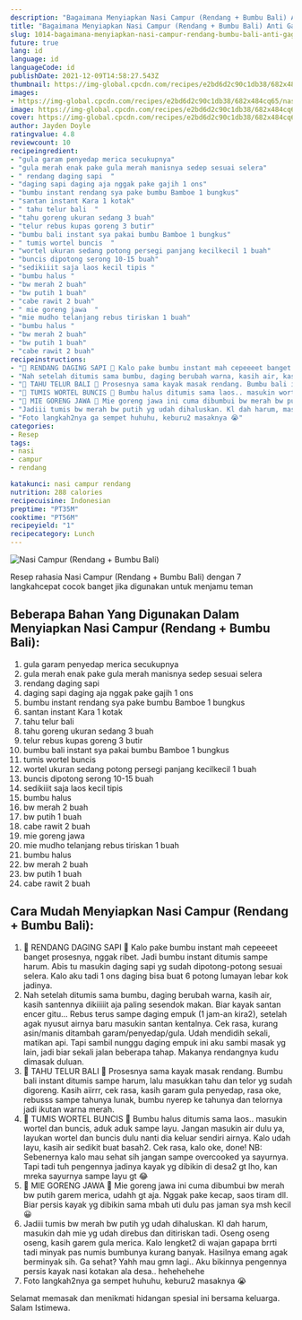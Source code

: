 ```yaml
---
description: "Bagaimana Menyiapkan Nasi Campur (Rendang + Bumbu Bali) Anti Gagal"
title: "Bagaimana Menyiapkan Nasi Campur (Rendang + Bumbu Bali) Anti Gagal"
slug: 1014-bagaimana-menyiapkan-nasi-campur-rendang-bumbu-bali-anti-gagal
future: true
lang: id
language: id
languageCode: id
publishDate: 2021-12-09T14:58:27.543Z 
thumbnail: https://img-global.cpcdn.com/recipes/e2bd6d2c90c1db38/682x484cq65/nasi-campur-rendang-bumbu-bali-foto-resep-utama.png
images:
- https://img-global.cpcdn.com/recipes/e2bd6d2c90c1db38/682x484cq65/nasi-campur-rendang-bumbu-bali-foto-resep-utama.png
image: https://img-global.cpcdn.com/recipes/e2bd6d2c90c1db38/682x484cq65/nasi-campur-rendang-bumbu-bali-foto-resep-utama.png
cover: https://img-global.cpcdn.com/recipes/e2bd6d2c90c1db38/682x484cq65/nasi-campur-rendang-bumbu-bali-foto-resep-utama.png
author: Jayden Doyle
ratingvalue: 4.8
reviewcount: 10
recipeingredient:
- "gula garam penyedap merica secukupnya"
- "gula merah enak pake gula merah manisnya sedep sesuai selera"
- " rendang daging sapi  "
- "daging sapi daging aja nggak pake gajih 1 ons"
- "bumbu instant rendang sya pake bumbu Bamboe 1 bungkus"
- "santan instant Kara 1 kotak"
- " tahu telur bali  "
- "tahu goreng ukuran sedang 3 buah"
- "telur rebus kupas goreng 3 butir"
- "bumbu bali instant sya pakai bumbu Bamboe 1 bungkus"
- " tumis wortel buncis  "
- "wortel ukuran sedang potong persegi panjang kecilkecil 1 buah"
- "buncis dipotong serong 10-15 buah"
- "sedikiiit saja laos kecil tipis "
- "bumbu halus "
- "bw merah 2 buah"
- "bw putih 1 buah"
- "cabe rawit 2 buah"
- " mie goreng jawa  "
- "mie mudho telanjang rebus tiriskan 1 buah"
- "bumbu halus "
- "bw merah 2 buah"
- "bw putih 1 buah"
- "cabe rawit 2 buah"
recipeinstructions:
- "🐂 RENDANG DAGING SAPI 🐂 Kalo pake bumbu instant mah cepeeeet banget prosesnya, nggak ribet. Jadi bumbu instant ditumis sampe harum. Abis tu masukin daging sapi yg sudah dipotong-potong sesuai selera. Kalo aku tadi 1 ons daging bisa buat 6 potong lumayan lebar kok jadinya."
- "Nah setelah ditumis sama bumbu, daging berubah warna, kasih air, kasih santennya dikiiiiit aja paling sesendok makan. Biar kayak santan encer gitu... Rebus terus sampe daging empuk (1 jam-an kira2), setelah agak nyusut airnya baru masukin santan kentalnya. Cek rasa, kurang asin/manis ditambah garam/penyedap/gula. Udah mendidih sekali, matikan api. Tapi sambil nunggu daging empuk ini aku sambi masak yg lain, jadi biar sekali jalan beberapa tahap. Makanya rendangnya kudu dimasak duluan."
- "🍜 TAHU TELUR BALI 🍜 Prosesnya sama kayak masak rendang. Bumbu bali instant ditumis sampe harum, lalu masukkan tahu dan telor yg sudah digoreng. Kasih aiirrr, cek rasa, kasih garam gula penyedap, rasa oke, rebusss sampe tahunya lunak, bumbu nyerep ke tahunya dan telornya jadi ikutan warna merah."
- "🍲 TUMIS WORTEL BUNCIS 🍲 Bumbu halus ditumis sama laos.. masukin wortel dan buncis, aduk aduk sampe layu. Jangan masukin air dulu ya, layukan wortel dan buncis dulu nanti dia keluar sendiri airnya. Kalo udah layu, kasih air sedikit buat basah2. Cek rasa, kalo oke, done! NB: Sebenernya kalo mau sehat sih jangan sampe overcooked ya sayurnya. Tapi tadi tuh pengennya jadinya kayak yg dibikin di desa2 gt lho, kan mreka sayurnya sampe layu gt 😂"
- "🍲 MIE GORENG JAWA 🍲 Mie goreng jawa ini cuma dibumbui bw merah bw putih garem merica, udahh gt aja. Nggak pake kecap, saos tiram dll. Biar persis kayak yg dibikin sama mbah uti dulu pas jaman sya msh kecil 😀"
- "Jadiii tumis bw merah bw putih yg udah dihaluskan. Kl dah harum, masukin dah mie yg udah direbus dan ditiriskan tadi. Oseng oseng oseng, kasih garem gula merica. Kalo lengket2 di wajan gapapa brrti tadi minyak pas numis bumbunya kurang banyak. Hasilnya emang agak berminyak sih. Ga sehat? Yahh mau gmn lagi.. Aku bikinnya pengennya persis kayak nasi kotakan ala desa.. hehehehehe"
- "Foto langkah2nya ga sempet huhuhu, keburu2 masaknya 😭"
categories:
- Resep
tags:
- nasi
- campur
- rendang

katakunci: nasi campur rendang 
nutrition: 288 calories
recipecuisine: Indonesian
preptime: "PT35M"
cooktime: "PT56M"
recipeyield: "1"
recipecategory: Lunch
---
```



![Nasi Campur (Rendang + Bumbu Bali)](https://img-global.cpcdn.com/recipes/e2bd6d2c90c1db38/682x484cq65/nasi-campur-rendang-bumbu-bali-foto-resep-utama.png)

Resep rahasia Nasi Campur (Rendang + Bumbu Bali)    dengan 7 langkahcepat cocok banget jika digunakan untuk menjamu teman

<!--inarticleads1-->

## Beberapa Bahan Yang Digunakan Dalam Menyiapkan Nasi Campur (Rendang + Bumbu Bali):

1. gula garam penyedap merica secukupnya
1. gula merah enak pake gula merah manisnya sedep sesuai selera
1.  rendang daging sapi  
1. daging sapi daging aja nggak pake gajih 1 ons
1. bumbu instant rendang sya pake bumbu Bamboe 1 bungkus
1. santan instant Kara 1 kotak
1.  tahu telur bali  
1. tahu goreng ukuran sedang 3 buah
1. telur rebus kupas goreng 3 butir
1. bumbu bali instant sya pakai bumbu Bamboe 1 bungkus
1.  tumis wortel buncis  
1. wortel ukuran sedang potong persegi panjang kecilkecil 1 buah
1. buncis dipotong serong 10-15 buah
1. sedikiiit saja laos kecil tipis 
1. bumbu halus 
1. bw merah 2 buah
1. bw putih 1 buah
1. cabe rawit 2 buah
1.  mie goreng jawa  
1. mie mudho telanjang rebus tiriskan 1 buah
1. bumbu halus 
1. bw merah 2 buah
1. bw putih 1 buah
1. cabe rawit 2 buah



<!--inarticleads2-->

## Cara Mudah Menyiapkan Nasi Campur (Rendang + Bumbu Bali):

1. 🐂 RENDANG DAGING SAPI 🐂 Kalo pake bumbu instant mah cepeeeet banget prosesnya, nggak ribet. Jadi bumbu instant ditumis sampe harum. Abis tu masukin daging sapi yg sudah dipotong-potong sesuai selera. Kalo aku tadi 1 ons daging bisa buat 6 potong lumayan lebar kok jadinya.
1. Nah setelah ditumis sama bumbu, daging berubah warna, kasih air, kasih santennya dikiiiiit aja paling sesendok makan. Biar kayak santan encer gitu... Rebus terus sampe daging empuk (1 jam-an kira2), setelah agak nyusut airnya baru masukin santan kentalnya. Cek rasa, kurang asin/manis ditambah garam/penyedap/gula. Udah mendidih sekali, matikan api. Tapi sambil nunggu daging empuk ini aku sambi masak yg lain, jadi biar sekali jalan beberapa tahap. Makanya rendangnya kudu dimasak duluan.
1. 🍜 TAHU TELUR BALI 🍜 Prosesnya sama kayak masak rendang. Bumbu bali instant ditumis sampe harum, lalu masukkan tahu dan telor yg sudah digoreng. Kasih aiirrr, cek rasa, kasih garam gula penyedap, rasa oke, rebusss sampe tahunya lunak, bumbu nyerep ke tahunya dan telornya jadi ikutan warna merah.
1. 🍲 TUMIS WORTEL BUNCIS 🍲 Bumbu halus ditumis sama laos.. masukin wortel dan buncis, aduk aduk sampe layu. Jangan masukin air dulu ya, layukan wortel dan buncis dulu nanti dia keluar sendiri airnya. Kalo udah layu, kasih air sedikit buat basah2. Cek rasa, kalo oke, done! NB: Sebenernya kalo mau sehat sih jangan sampe overcooked ya sayurnya. Tapi tadi tuh pengennya jadinya kayak yg dibikin di desa2 gt lho, kan mreka sayurnya sampe layu gt 😂
1. 🍲 MIE GORENG JAWA 🍲 Mie goreng jawa ini cuma dibumbui bw merah bw putih garem merica, udahh gt aja. Nggak pake kecap, saos tiram dll. Biar persis kayak yg dibikin sama mbah uti dulu pas jaman sya msh kecil 😀
1. Jadiii tumis bw merah bw putih yg udah dihaluskan. Kl dah harum, masukin dah mie yg udah direbus dan ditiriskan tadi. Oseng oseng oseng, kasih garem gula merica. Kalo lengket2 di wajan gapapa brrti tadi minyak pas numis bumbunya kurang banyak. Hasilnya emang agak berminyak sih. Ga sehat? Yahh mau gmn lagi.. Aku bikinnya pengennya persis kayak nasi kotakan ala desa.. hehehehehe
1. Foto langkah2nya ga sempet huhuhu, keburu2 masaknya 😭




Selamat memasak dan menikmati hidangan spesial ini bersama keluarga. Salam Istimewa.
